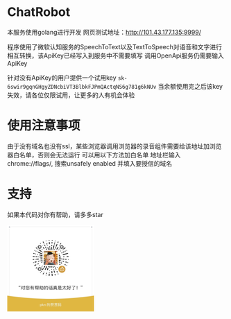 # ChatRobot

本服务使用golang进行开发
网页测试地址：http://101.43.177.135:9999/

程序使用了微软认知服务的SpeechToText以及TextToSpeech对语音和文字进行相互转换，该ApiKey已经写入到服务中不需要填写
调用OpenApi服务仍需要输入ApiKey

针对没有ApiKey的用户提供一个试用key
`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`
当余额使用完之后该key失效，请各位仅限试用，让更多的人有机会体验


# 使用注意事项

由于没有域名也没有ssl，某些浏览器调用浏览器的录音组件需要给该地址加浏览器白名单，否则会无法运行
可以用以下方法加白名单
地址栏输入chrome://flags/, 搜索unsafely
enabled 并填入要授信的域名

# 支持

如果本代码对你有帮助，请多多star

<img src="docs/pic/goodjob.jpg" alt="goodjob" width="200" height="200" align="bottom" />


